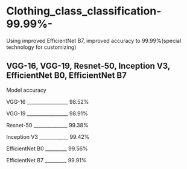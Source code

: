 # Clothing_class_classification-99.99%-
Using improved EfficientNet B7, improved accuracy to 99.99%(special technology for customizing)

##  VGG-16, VGG-19, Resnet-50, Inception V3, EfficientNet B0, EfficientNet B7 

Model                      accuracy

VGG-16            _________________         98.52%

VGG-19            _________________         98.91%

Resnet-50         ______________         99.38%

Inception V3      ____________        99.42%
 
EfficientNet B0   _________        99.56%

EfficientNet B7   _________        99.91%
